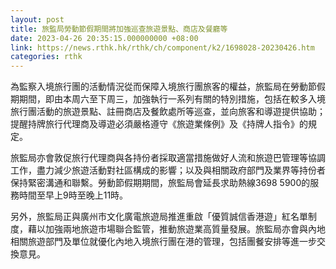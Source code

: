 ```yaml
---
layout: post
title: 旅監局勞動節假期間將加強巡查旅遊景點、商店及餐廳等
date: 2023-04-26 20:35:15.000000000 +08:00
link: https://news.rthk.hk/rthk/ch/component/k2/1698028-20230426.htm
categories: rthk
---
```


為監察入境旅行團的活動情況從而保障入境旅行團旅客的權益，旅監局在勞動節假期期間，即由本周六至下周三，加強執行一系列有關的特別措施，包括在較多入境旅行團活動的旅遊景點、註冊商店及餐飲處所等巡查，並向旅客和導遊提供協助；提醒持牌旅行代理商及導遊必須嚴格遵守《旅遊業條例》及《持牌人指令》的規定。

旅監局亦會敦促旅行代理商與各持份者採取適當措施做好人流和旅遊巴管理等協調工作，盡力減少旅遊活動對社區構成的影響；以及與相關政府部門及業界等持份者保持緊密溝通和聯繫。勞動節假期期間，旅監局會延長求助熱線3698 5900的服務時間至早上9時至晚上11時。

另外，旅監局正與廣州市文化廣電旅遊局推進重啟「優質誠信香港遊」紅名單制度，藉以加強兩地旅遊市場聯合監管，推動旅遊業高質量發展。旅監局亦會與內地相關旅遊部門及單位就優化內地入境旅行團在港的管理，包括團餐安排等進一步交換意見。
